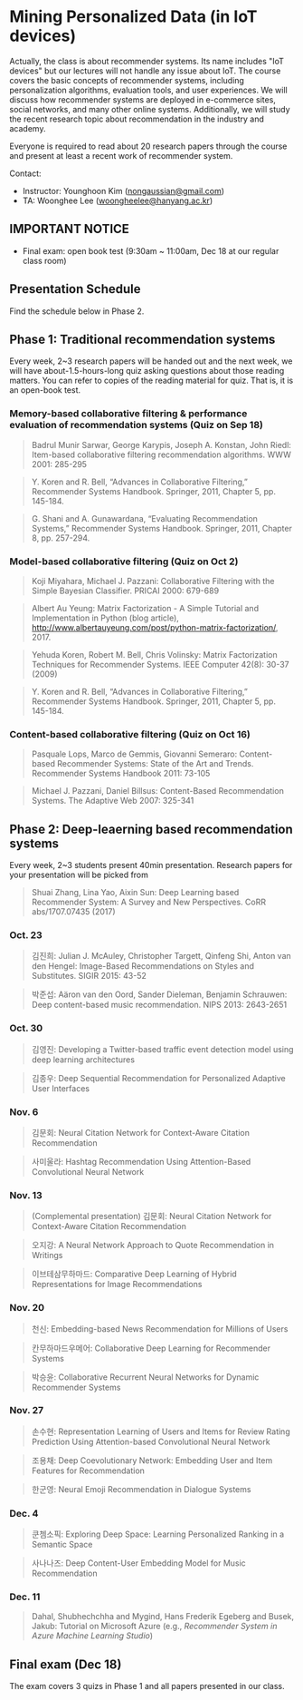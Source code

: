 # Mining Personalized Data (in IoT devices)

Actually, the class is about recommender systems. Its name includes "IoT devices" but our lectures will not handle any issue about IoT. The course covers the basic concepts of recommender systems, including personalization algorithms, evaluation tools, and user experiences. We will discuss how recommender systems are deployed in e-commerce sites, social networks, and many other online systems. Additionally, we will study the recent research topic about recommendation in the industry and academy.

Everyone is required to read about 20 research papers through the course and present at least a recent work of recommender system.

Contact:
* Instructor: Younghoon Kim (nongaussian@gmail.com)
* TA: Woonghee Lee (woongheelee@hanyang.ac.kr)

## IMPORTANT NOTICE
* Final exam: open book test (9:30am ~ 11:00am, Dec 18 at our regular class room)

## Presentation Schedule ##

Find the schedule below in Phase 2.

## Phase 1: Traditional recommendation systems

Every week, 2~3 research papers will be handed out and the next week, we will have about-1.5-hours-long quiz asking questions about those reading matters. You can refer to copies of the reading material for quiz. That is, it is an open-book test.

### Memory-based collaborative filtering & performance evaluation of recommendation systems (Quiz on Sep 18)

> Badrul Munir Sarwar, George Karypis, Joseph A. Konstan, John Riedl: Item-based collaborative filtering recommendation algorithms. WWW 2001: 285-295

> Y. Koren and R. Bell, “Advances in Collaborative Filtering,” Recommender Systems Handbook. Springer, 2011, Chapter 5, pp. 145-184.

> G. Shani and A. Gunawardana, “Evaluating Recommendation Systems,” Recommender Systems Handbook. Springer, 2011, Chapter 8, pp. 257-294.

### Model-based collaborative filtering (Quiz on Oct 2)

> Koji Miyahara, Michael J. Pazzani: Collaborative Filtering with the Simple Bayesian Classifier. PRICAI 2000: 679-689

> Albert Au Yeung: Matrix Factorization - A Simple Tutorial and Implementation in Python (blog article), http://www.albertauyeung.com/post/python-matrix-factorization/, 2017.

> Yehuda Koren, Robert M. Bell, Chris Volinsky: Matrix Factorization Techniques for Recommender Systems. IEEE Computer 42(8): 30-37 (2009)

> Y. Koren and R. Bell, “Advances in Collaborative Filtering,” Recommender Systems Handbook. Springer, 2011, Chapter 5, pp. 145-184.

### Content-based collaborative filtering (Quiz on Oct 16)

> Pasquale Lops, Marco de Gemmis, Giovanni Semeraro:
Content-based Recommender Systems: State of the Art and Trends. Recommender Systems Handbook 2011: 73-105

> Michael J. Pazzani, Daniel Billsus: Content-Based Recommendation Systems. The Adaptive Web 2007: 325-341

## Phase 2: Deep-leaerning based recommendation systems

Every week, 2~3 students present 40min presentation. Research papers for your presentation will be picked from
>	Shuai Zhang, Lina Yao, Aixin Sun: Deep Learning based Recommender System: A Survey and New Perspectives. CoRR abs/1707.07435 (2017)

### Oct. 23 ###

> 김진희: Julian J. McAuley, Christopher Targett, Qinfeng Shi, Anton van den Hengel: Image-Based Recommendations on Styles and Substitutes. SIGIR 2015: 43-52

> 박준섭: Aäron van den Oord, Sander Dieleman, Benjamin Schrauwen: Deep content-based music recommendation. NIPS 2013: 2643-2651

### Oct. 30 ###

> 김영진: Developing a Twitter-based traffic event detection model using deep learning architectures

> 김종우: Deep Sequential Recommendation for Personalized Adaptive User Interfaces

### Nov. 6 ###

> 김문회: Neural Citation Network for Context-Aware Citation Recommendation

> 사미울라: Hashtag Recommendation Using Attention-Based Convolutional Neural Network

### Nov. 13 ###

> (Complemental presentation) 김문회: Neural Citation Network for Context-Aware Citation Recommendation

> 오지강: A Neural Network Approach to Quote Recommendation in Writings

> 이브테삼무하마드: Comparative Deep Learning of Hybrid Representations for Image Recommendations

### Nov. 20 ###

> 천신: Embedding-based News Recommendation for Millions of Users

> 칸무하마드우메어: Collaborative Deep Learning for Recommender Systems

> 박승윤: Collaborative Recurrent Neural Networks for Dynamic Recommender Systems

### Nov. 27 ###

> 손수현: Representation Learning of Users and Items for Review Rating Prediction Using Attention-based Convolutional Neural Network

> 조용채: Deep Coevolutionary Network: Embedding User and Item Features for Recommendation

> 한군영: Neural Emoji Recommendation in Dialogue Systems

### Dec. 4 ###

> 쿤쳄소픽: Exploring Deep Space: Learning Personalized Ranking in a Semantic Space

> 사나나즈: Deep Content-User Embedding Model for Music Recommendation

### Dec. 11 ###

> Dahal, Shubhechchha and Mygind, Hans Frederik Egeberg and Busek, Jakub: Tutorial on Microsoft Azure (e.g., *Recommender System in Azure Machine Learning Studio*)

## Final exam (Dec 18)

The exam covers 3 quizs in Phase 1 and all papers presented in our class. 
